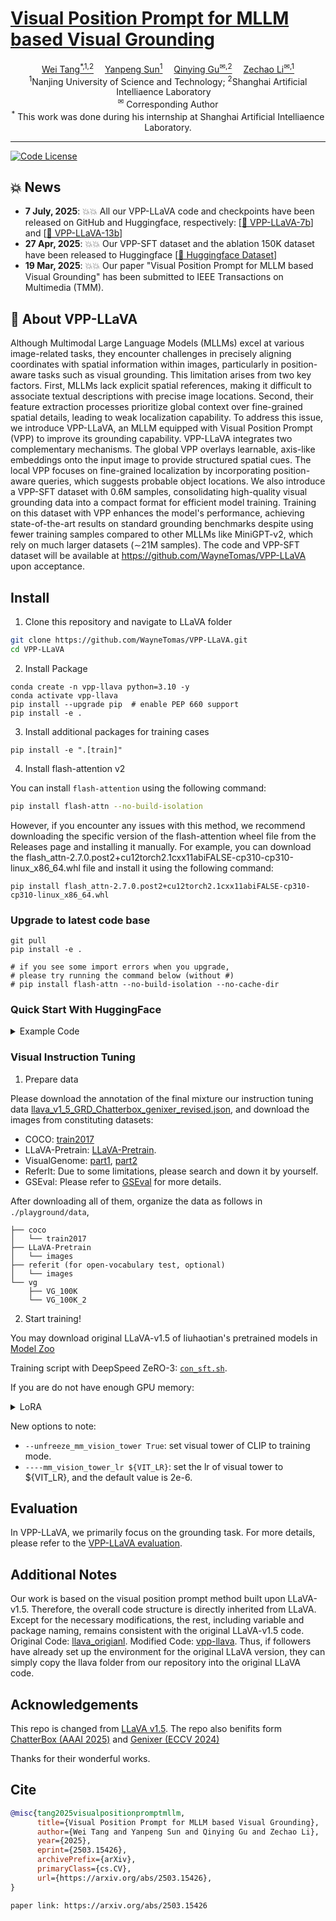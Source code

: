 # [Visual Position Prompt for MLLM based Visual Grounding](https://arxiv.org/abs/2503.15426)

<!-- <p align="center" width="100%">
</p> -->

<div>
<div align="center">
    <a href='https://scholar.google.com/citations?user=D-27eLIAAAAJ&hl=zh-CN' target='_blank'>Wei Tang<sup>*,1,2</sup></a>&emsp;
    <a href='https://scholar.google.com.hk/citations?user=a3FI8c4AAAAJ&hl=zh-CN' target='_blank'>Yanpeng Sun<sup>1</sup></a>&emsp;
    <a href='https://scholar.google.com.hk/citations?user=a3FI8c4AAAAJ&hl=zh-CN' target='_blank'>Qinying Gu<sup>&#x2709,2</sup></a>&emsp;
    <a href='https://scholar.google.com/citations?user=L6J2V3sAAAAJ&hl=zh-CN' target='_blank'>Zechao Li<sup>&#x2709,1</sup></a>
</div>
<div>
<div align="center">
    <sup>1</sup>Nanjing University of Science and Technology;
    <sup>2</sup>Shanghai Artificial Intelliaence Laboratory&emsp;
    </br>
    <sup>&#x2709</sup> Corresponding Author
    </br>
    <sup>*</sup> This work was done during his internship at Shanghai Artificial Intelliaence Laboratory.
    
</div>
 
 -----------------

[![Code License](https://img.shields.io/badge/Code%20License-Apache_2.0-green.svg)](https://github.com/tatsu-lab/stanford_alpaca/blob/main/LICENSE)

## 💥 News
-  **7 July, 2025**: :boom::boom: All our VPP-LLaVA code and checkpoints have been released on GitHub and Huggingface, respectively: [[🤗 VPP-LLaVA-7b](https://huggingface.co/wayneicloud/VPP-LLaVA-7b)] and [[🤗 VPP-LLaVA-13b](https://huggingface.co/wayneicloud/VPP-LLaVA-13b)]
-  **27 Apr, 2025**: :boom::boom: Our VPP-SFT dataset and the ablation 150K dataset have been released to Huggingface [[🤗 Huggingface Dataset](https://huggingface.co/datasets/wayneicloud/VPP-SFT/tree/main)]
- **19 Mar, 2025**: :boom::boom:  Our paper "Visual Position Prompt for MLLM based Visual Grounding" has been submitted to IEEE Transactions on Multimedia (TMM).

## 👀 About VPP-LLaVA
Although Multimodal Large Language Models (MLLMs) excel at various image-related tasks, they encounter challenges in precisely aligning coordinates with spatial information within images, particularly in position-aware tasks such as visual grounding. This limitation arises from two key factors. First, MLLMs lack explicit spatial references, making it difficult to associate textual descriptions with precise image locations. Second, their feature extraction processes prioritize global context over fine-grained spatial details, leading to weak localization capability. To address this issue, we introduce VPP-LLaVA, an MLLM equipped with Visual Position Prompt (VPP) to improve its grounding capability.  VPP-LLaVA integrates two complementary mechanisms. The global VPP overlays learnable, axis-like embeddings onto the input image to provide structured spatial cues. The local VPP focuses on fine-grained localization by incorporating position-aware queries, which suggests probable object locations. We also introduce a VPP-SFT dataset with 0.6M samples, consolidating high-quality visual grounding data into a compact format for efficient model training. Training on this dataset with VPP enhances the model's performance, achieving state-of-the-art results on standard grounding benchmarks despite using fewer training samples compared to other MLLMs like MiniGPT-v2, which rely on much larger datasets ($\sim$21M samples). The code and VPP-SFT dataset will be available at https://github.com/WayneTomas/VPP-LLaVA upon acceptance.

## Install
1. Clone this repository and navigate to LLaVA folder
```bash
git clone https://github.com/WayneTomas/VPP-LLaVA.git
cd VPP-LLaVA
```

2. Install Package
```Shell
conda create -n vpp-llava python=3.10 -y
conda activate vpp-llava
pip install --upgrade pip  # enable PEP 660 support
pip install -e .
```

3. Install additional packages for training cases
```
pip install -e ".[train]"
```

4. Install flash-attention v2

You can install `flash-attention` using the following command:
```bash
pip install flash-attn --no-build-isolation
```
However, if you encounter any issues with this method, we recommend downloading the specific version of the flash-attention wheel file from the Releases page and installing it manually. For example, you can download the flash_attn-2.7.0.post2+cu12torch2.1cxx11abiFALSE-cp310-cp310-linux_x86_64.whl file and install it using the following command:
```Shell
pip install flash_attn-2.7.0.post2+cu12torch2.1cxx11abiFALSE-cp310-cp310-linux_x86_64.whl
```
### Upgrade to latest code base

```Shell
git pull
pip install -e .

# if you see some import errors when you upgrade,
# please try running the command below (without #)
# pip install flash-attn --no-build-isolation --no-cache-dir
```

### Quick Start With HuggingFace
<details>
<summary>Example Code</summary>

```Python
from llava.model.builder import load_pretrained_model
from llava.mm_utils import get_model_name_from_path

model_path = "checkpoints/llava-vpp-7b"

tokenizer, model, image_processor, context_len = load_pretrained_model(
    model_path=model_path,
    model_base=None,
    model_name=get_model_name_from_path(model_path)
)
```

Check out the details wth the `load_pretrained_model` function in `llava/model/builder.py` and the example code of visual grounding llava/eval/refcoco_all/model_refcoco_loader.py.
</details>

### Visual Instruction Tuning
1. Prepare data

Please download the annotation of the final mixture our instruction tuning data [llava_v1_5_GRD_Chatterbox_genixer_revised.json](https://huggingface.co/datasets/wayneicloud/VPP-SFT/blob/main/llava_v1_5_GRD_Chatterbox_genixer_revised.json), and download the images from constituting datasets:

- COCO: [train2017](http://images.cocodataset.org/zips/train2017.zip)
- LLaVA-Pretrain: [LLaVA-Pretrain](https://huggingface.co/datasets/liuhaotian/LLaVA-Pretrain).
- VisualGenome: [part1](https://cs.stanford.edu/people/rak248/VG_100K_2/images.zip), [part2](https://cs.stanford.edu/people/rak248/VG_100K_2/images2.zip)
- ReferIt: Due to some limitations, please search and down it by yourself.
- GSEval: Please refer to [GSEval](https://huggingface.co/datasets/hustvl/GSEval) for more details.

After downloading all of them, organize the data as follows in `./playground/data`,

```
├── coco
│   └── train2017
├── LLaVA-Pretrain
│   └── images
├── referit (for open-vocabulary test, optional)
│   └── images
└── vg
    ├── VG_100K
    └── VG_100K_2
```

2. Start training!

You may download original LLaVA-v1.5 of liuhaotian's pretrained models in [Model Zoo](https://huggingface.co/collections/liuhaotian/llava-15-653aac15d994e992e2677a7e)

Training script with DeepSpeed ZeRO-3: [`con_sft.sh`](https://github.com/WayneTomas/VPP-LLaVA/tree/master/scripts/vpp-llava/con_sft.sh).

If you are do not have enough GPU memory:
<details>
<summary>LoRA</summary>
  
  **Note**: We have not modified the original LLaVA-v1.5 code for LoRA training, so theoretically it remains unchanged. However, since we have not tested LoRA training, please refer to the original LLaVA GitHub repository for solutions.
If you are interested in finetuning LLaVA model to your own task/data, please check out [`Finetune_Custom_Data.md`](https://github.com/haotian-liu/LLaVA/blob/main/docs/Finetune_Custom_Data.md).
</details>

New options to note:

- `--unfreeze_mm_vision_tower True`: set visual tower of CLIP to training mode.
- `----mm_vision_tower_lr ${VIT_LR}`: set the lr of visual tower to ${VIT_LR}, and the default value is 2e-6.

## Evaluation

In VPP-LLaVA, we primarily focus on the grounding task. For more details, please refer to the [VPP-LLaVA evaluation](https://github.com/WayneTomas/VPP-LLaVA/tree/master/llava/eval).

## Additional Notes
Our work is based on the visual position prompt method built upon LLaVA-v1.5. Therefore, the overall code structure is directly inherited from LLaVA. Except for the necessary modifications, the rest, including variable and package naming, remains consistent with the original LLaVA-v1.5 code.
Original Code: [llava_origianl](https://github.com/WayneTomas/VPP-LLaVA/tree/master/llava-ori).
Modified Code: [vpp-llava](https://github.com/WayneTomas/VPP-LLaVA/tree/master/llava).
Thus, if followers have already set up the environment for the original LLaVA version, they can simply copy the llava folder from our repository into the original LLaVA code.

## Acknowledgements
This repo is changed from [LLaVA v1.5](https://github.com/haotian-liu/LLaVA). The repo also benifits form [ChatterBox (AAAI 2025)](https://github.com/sunsmarterjie/ChatterBox) and [Genixer (ECCV 2024)](https://github.com/zhaohengyuan1/Genixer)

Thanks for their wonderful works.

## Cite

```bibtex
@misc{tang2025visualpositionpromptmllm,
      title={Visual Position Prompt for MLLM based Visual Grounding}, 
      author={Wei Tang and Yanpeng Sun and Qinying Gu and Zechao Li},
      year={2025},
      eprint={2503.15426},
      archivePrefix={arXiv},
      primaryClass={cs.CV},
      url={https://arxiv.org/abs/2503.15426}, 
}
```
```
paper link: https://arxiv.org/abs/2503.15426
```
